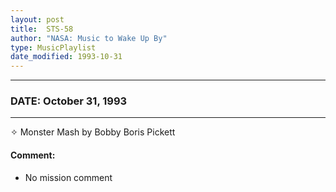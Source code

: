```yaml
---
layout: post
title:  STS-58
author: "NASA: Music to Wake Up By"
type: MusicPlaylist
date_modified: 1993-10-31
---
```


----
### DATE: October 31, 1993
----
✧ Monster Mash by Bobby Boris Pickett

#### Comment:
* No mission comment
